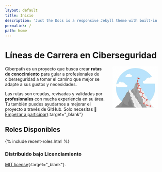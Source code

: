 ```yaml
---
layout: default
title: Inicio
description: 'Just the Docs is a responsive Jekyll theme with built-in search that is easily customizable and hosted on GitHub Pages.'
permalink: /
path: home
---
```


# Líneas de Carrera en Ciberseguridad

<img style="float: right; width: 150px; margin: 0px 0px 0px 15px;" src="./assets/img/route.png">

Ciberpath es un proyecto que busca crear **rutas de conocimiento** para guiar a profesionales de ciberseguridad a tomar el camino que mejor se adapte a sus gustos y necesidades.

Las rutas son creadas, revisadas y validadas por **profesionales** con mucha experiencia en su área. Tu también puedes ayudarnos a mejorar el proyecto a través de GitHub. Solo necesitas 👊 [Empezar a participar](https://github.com/dan-breu/ciberpath){:target="\_blank"}

## Roles Disponibles

{% include recent-roles.html %}

### Distribuido bajo Licenciamiento

[MIT license](https://opensource.org/licenses/MIT){:target="\_blank"}.

